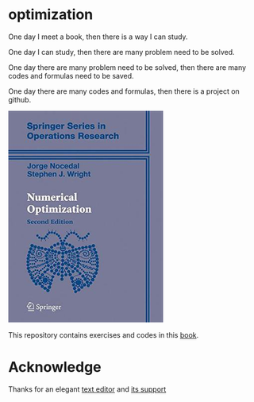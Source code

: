 # optimization

One day I meet a book, then there is a way I can study.

One day I can study, then there are many problem need to be solved.

One day there are many problem need to be solved, then there are many codes and formulas need to be saved.

One day there are many codes and formulas, then there is a project on github.

![book](book.jpg)

This repository contains exercises and codes in this [book](https://link.springer.com/book/10.1007/978-0-387-40065-5).

# Acknowledge

Thanks for an elegant [text editor](www.typora.io) and [its support](http://support.typora.io/)